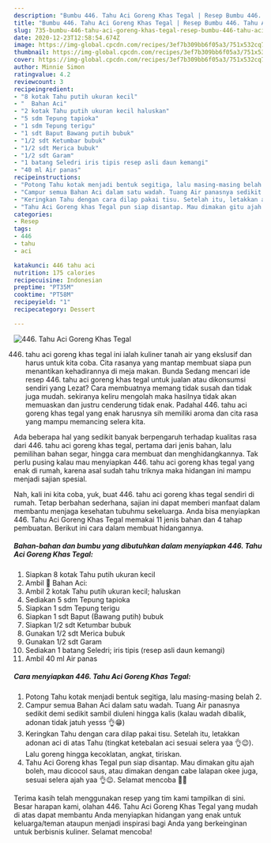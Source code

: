 ```yaml
---
description: "Bumbu 446. Tahu Aci Goreng Khas Tegal | Resep Bumbu 446. Tahu Aci Goreng Khas Tegal Yang Sedap"
title: "Bumbu 446. Tahu Aci Goreng Khas Tegal | Resep Bumbu 446. Tahu Aci Goreng Khas Tegal Yang Sedap"
slug: 735-bumbu-446-tahu-aci-goreng-khas-tegal-resep-bumbu-446-tahu-aci-goreng-khas-tegal-yang-sedap
date: 2020-12-23T12:58:54.674Z
image: https://img-global.cpcdn.com/recipes/3ef7b309bb6f05a3/751x532cq70/446-tahu-aci-goreng-khas-tegal-foto-resep-utama.jpg
thumbnail: https://img-global.cpcdn.com/recipes/3ef7b309bb6f05a3/751x532cq70/446-tahu-aci-goreng-khas-tegal-foto-resep-utama.jpg
cover: https://img-global.cpcdn.com/recipes/3ef7b309bb6f05a3/751x532cq70/446-tahu-aci-goreng-khas-tegal-foto-resep-utama.jpg
author: Minnie Simon
ratingvalue: 4.2
reviewcount: 3
recipeingredient:
- "8 kotak Tahu putih ukuran kecil"
- "  Bahan Aci"
- "2 kotak Tahu putih ukuran kecil haluskan"
- "5 sdm Tepung tapioka"
- "1 sdm Tepung terigu"
- "1 sdt Baput Bawang putih bubuk"
- "1/2 sdt Ketumbar bubuk"
- "1/2 sdt Merica bubuk"
- "1/2 sdt Garam"
- "1 batang Seledri iris tipis resep asli daun kemangi"
- "40 ml Air panas"
recipeinstructions:
- "Potong Tahu kotak menjadi bentuk segitiga, lalu masing-masing belah 2."
- "Campur semua Bahan Aci dalam satu wadah. Tuang Air panasnya sedikit demi sedikit sambil diuleni hingga kalis (kalau wadah dibalik, adonan tidak jatuh yesss 👌😁)"
- "Keringkan Tahu dengan cara dilap pakai tisu. Setelah itu, letakkan adonan aci di atas Tahu (tingkat ketebalan aci sesuai selera yaa 👌😉). Lalu goreng hingga kecoklatan, angkat, tiriskan."
- "Tahu Aci Goreng khas Tegal pun siap disantap. Mau dimakan gitu ajah boleh, mau dicocol saus, atau dimakan dengan cabe lalapan okee juga, sesuai selera ajah yaa 👌😉. Selamat mencoba 🙏😊"
categories:
- Resep
tags:
- 446
- tahu
- aci

katakunci: 446 tahu aci 
nutrition: 175 calories
recipecuisine: Indonesian
preptime: "PT35M"
cooktime: "PT58M"
recipeyield: "1"
recipecategory: Dessert

---
```



![446. Tahu Aci Goreng Khas Tegal](https://img-global.cpcdn.com/recipes/3ef7b309bb6f05a3/751x532cq70/446-tahu-aci-goreng-khas-tegal-foto-resep-utama.jpg)


446. tahu aci goreng khas tegal ini ialah kuliner tanah air yang ekslusif dan harus untuk kita coba. Cita rasanya yang mantap membuat siapa pun menantikan kehadirannya di meja makan.
Bunda Sedang mencari ide resep 446. tahu aci goreng khas tegal untuk jualan atau dikonsumsi sendiri yang Lezat? Cara membuatnya memang tidak susah dan tidak juga mudah. sekiranya keliru mengolah maka hasilnya tidak akan memuaskan dan justru cenderung tidak enak. Padahal 446. tahu aci goreng khas tegal yang enak harusnya sih memiliki aroma dan cita rasa yang mampu memancing selera kita.

Ada beberapa hal yang sedikit banyak berpengaruh terhadap kualitas rasa dari 446. tahu aci goreng khas tegal, pertama dari jenis bahan, lalu pemilihan bahan segar, hingga cara membuat dan menghidangkannya. Tak perlu pusing kalau mau menyiapkan 446. tahu aci goreng khas tegal yang enak di rumah, karena asal sudah tahu triknya maka hidangan ini mampu menjadi sajian spesial.




Nah, kali ini kita coba, yuk, buat 446. tahu aci goreng khas tegal sendiri di rumah. Tetap berbahan sederhana, sajian ini dapat memberi manfaat dalam membantu menjaga kesehatan tubuhmu sekeluarga. Anda bisa menyiapkan 446. Tahu Aci Goreng Khas Tegal memakai 11 jenis bahan dan 4 tahap pembuatan. Berikut ini cara dalam membuat hidangannya.

<!--inarticleads1-->

##### Bahan-bahan dan bumbu yang dibutuhkan dalam menyiapkan 446. Tahu Aci Goreng Khas Tegal:

1. Siapkan 8 kotak Tahu putih ukuran kecil
1. Ambil  📌 Bahan Aci:
1. Ambil 2 kotak Tahu putih ukuran kecil; haluskan
1. Sediakan 5 sdm Tepung tapioka
1. Siapkan 1 sdm Tepung terigu
1. Siapkan 1 sdt Baput (Bawang putih) bubuk
1. Siapkan 1/2 sdt Ketumbar bubuk
1. Gunakan 1/2 sdt Merica bubuk
1. Gunakan 1/2 sdt Garam
1. Sediakan 1 batang Seledri; iris tipis (resep asli daun kemangi)
1. Ambil 40 ml Air panas




<!--inarticleads2-->

##### Cara menyiapkan 446. Tahu Aci Goreng Khas Tegal:

1. Potong Tahu kotak menjadi bentuk segitiga, lalu masing-masing belah 2.
1. Campur semua Bahan Aci dalam satu wadah. Tuang Air panasnya sedikit demi sedikit sambil diuleni hingga kalis (kalau wadah dibalik, adonan tidak jatuh yesss 👌😁)
1. Keringkan Tahu dengan cara dilap pakai tisu. Setelah itu, letakkan adonan aci di atas Tahu (tingkat ketebalan aci sesuai selera yaa 👌😉). Lalu goreng hingga kecoklatan, angkat, tiriskan.
1. Tahu Aci Goreng khas Tegal pun siap disantap. Mau dimakan gitu ajah boleh, mau dicocol saus, atau dimakan dengan cabe lalapan okee juga, sesuai selera ajah yaa 👌😉. Selamat mencoba 🙏😊




Terima kasih telah menggunakan resep yang tim kami tampilkan di sini. Besar harapan kami, olahan 446. Tahu Aci Goreng Khas Tegal yang mudah di atas dapat membantu Anda menyiapkan hidangan yang enak untuk keluarga/teman ataupun menjadi inspirasi bagi Anda yang berkeinginan untuk berbisnis kuliner. Selamat mencoba!
